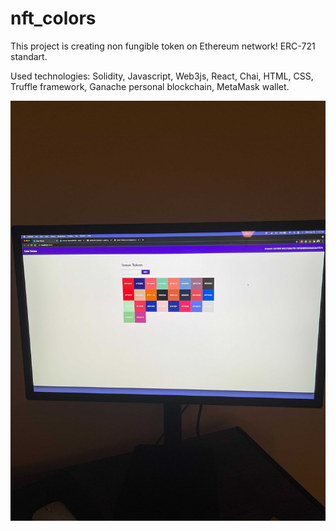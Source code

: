 # nft_colors

This project is creating non fungible token on Ethereum network! ERC-721 standart.

Used technologies: Solidity, Javascript, Web3js, React, Chai, HTML, CSS, Truffle framework, Ganache personal blockchain, MetaMask wallet.

![alt tag](https://github.com/Narangarig/nft_colors/blob/master/Image%20from%20iOS.jpg)

